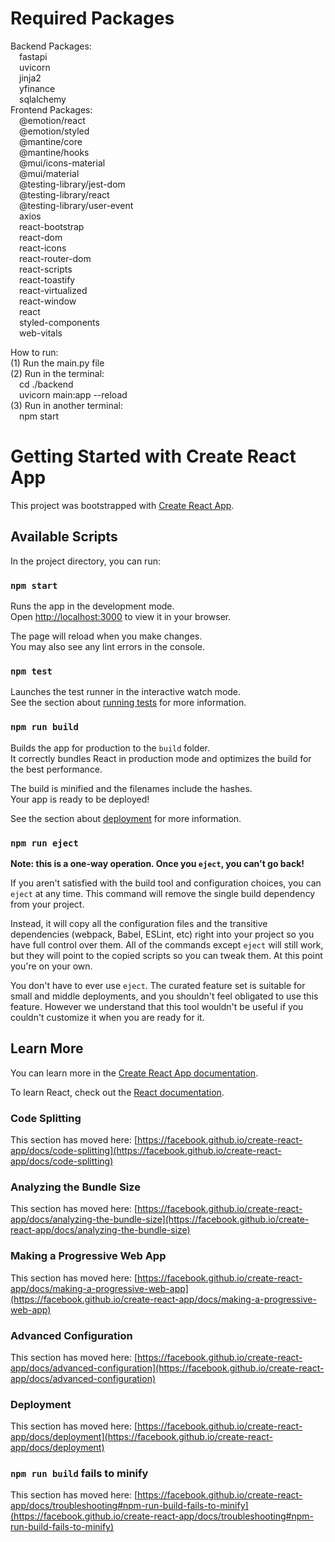 # Required Packages
Backend Packages:<br/>
&emsp;fastapi<br/>
&emsp;uvicorn<br/>
&emsp;jinja2<br/>
&emsp;yfinance<br/>
&emsp;sqlalchemy<br/>
Frontend Packages:<br/>
&emsp;@emotion/react<br/>
&emsp;@emotion/styled<br/>
&emsp;@mantine/core<br/>
&emsp;@mantine/hooks<br/>
&emsp;@mui/icons-material<br/>
&emsp;@mui/material<br/>
&emsp;@testing-library/jest-dom<br/>
&emsp;@testing-library/react<br/>
&emsp;@testing-library/user-event<br/>
&emsp;axios<br/>
&emsp;react-bootstrap<br/>
&emsp;react-dom<br/>
&emsp;react-icons<br/>
&emsp;react-router-dom<br/>
&emsp;react-scripts<br/>
&emsp;react-toastify<br/>
&emsp;react-virtualized<br/>
&emsp;react-window<br/>
&emsp;react<br/>
&emsp;styled-components<br/>
&emsp;web-vitals<br/>

How to run:<br/>
(1) Run the main.py file<br/>
(2) Run in the terminal:<br/>
  &emsp;cd ./backend<br/>
  &emsp;uvicorn main:app --reload<br/>
(3) Run in another terminal:<br/>
  &emsp;npm start<br/>







# Getting Started with Create React App

This project was bootstrapped with [Create React App](https://github.com/facebook/create-react-app).

## Available Scripts

In the project directory, you can run:

### `npm start`

Runs the app in the development mode.\
Open [http://localhost:3000](http://localhost:3000) to view it in your browser.

The page will reload when you make changes.\
You may also see any lint errors in the console.

### `npm test`

Launches the test runner in the interactive watch mode.\
See the section about [running tests](https://facebook.github.io/create-react-app/docs/running-tests) for more information.

### `npm run build`

Builds the app for production to the `build` folder.\
It correctly bundles React in production mode and optimizes the build for the best performance.

The build is minified and the filenames include the hashes.\
Your app is ready to be deployed!

See the section about [deployment](https://facebook.github.io/create-react-app/docs/deployment) for more information.

### `npm run eject`

**Note: this is a one-way operation. Once you `eject`, you can't go back!**

If you aren't satisfied with the build tool and configuration choices, you can `eject` at any time. This command will remove the single build dependency from your project.

Instead, it will copy all the configuration files and the transitive dependencies (webpack, Babel, ESLint, etc) right into your project so you have full control over them. All of the commands except `eject` will still work, but they will point to the copied scripts so you can tweak them. At this point you're on your own.

You don't have to ever use `eject`. The curated feature set is suitable for small and middle deployments, and you shouldn't feel obligated to use this feature. However we understand that this tool wouldn't be useful if you couldn't customize it when you are ready for it.

## Learn More

You can learn more in the [Create React App documentation](https://facebook.github.io/create-react-app/docs/getting-started).

To learn React, check out the [React documentation](https://reactjs.org/).

### Code Splitting

This section has moved here: [https://facebook.github.io/create-react-app/docs/code-splitting](https://facebook.github.io/create-react-app/docs/code-splitting)

### Analyzing the Bundle Size

This section has moved here: [https://facebook.github.io/create-react-app/docs/analyzing-the-bundle-size](https://facebook.github.io/create-react-app/docs/analyzing-the-bundle-size)

### Making a Progressive Web App

This section has moved here: [https://facebook.github.io/create-react-app/docs/making-a-progressive-web-app](https://facebook.github.io/create-react-app/docs/making-a-progressive-web-app)

### Advanced Configuration

This section has moved here: [https://facebook.github.io/create-react-app/docs/advanced-configuration](https://facebook.github.io/create-react-app/docs/advanced-configuration)

### Deployment

This section has moved here: [https://facebook.github.io/create-react-app/docs/deployment](https://facebook.github.io/create-react-app/docs/deployment)

### `npm run build` fails to minify

This section has moved here: [https://facebook.github.io/create-react-app/docs/troubleshooting#npm-run-build-fails-to-minify](https://facebook.github.io/create-react-app/docs/troubleshooting#npm-run-build-fails-to-minify)
